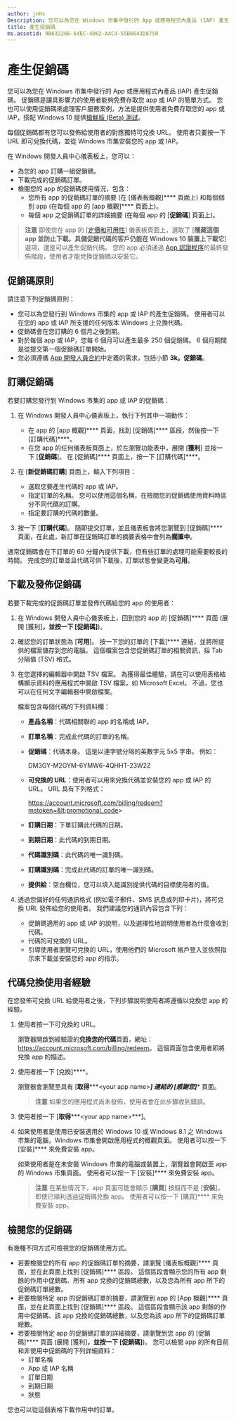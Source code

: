 ```yaml
---
author: jnHs
Description: 您可以為您在 Windows 市集中發行的 App 或應用程式內產品 (IAP) 產生促銷碼。
title: 產生促銷碼
ms.assetid: 9B632266-64EC-4D62-A4C4-55B6643D8750
---
```


# 產生促銷碼


您可以為您在 Windows 市集中發行的 App 或應用程式內產品 (IAP) 產生促銷碼。 促銷碼是讓具影響力的使用者能夠免費存取您 app 或 IAP 的簡單方式。 您也可以使用促銷碼來處理客戶服務案例，方法是提供使用者免費存取您的 app 或 IAP，搭配 Windows 10 提供[搶鮮版 (Beta) 測試](beta-testing-and-targeted-distribution.md)。

每個促銷碼都有您可以發佈給使用者的對應獨特可兌換 URL。 使用者只要按一下 URL 即可兌換代碼，並從 Windows 市集安裝您的 app 或 IAP。

在 Windows 開發人員中心儀表板上，您可以：

-   為您的 app 訂購一組促銷碼。
-   下載完成的促銷碼訂單。
-   檢閱您的 app 的促銷碼使用情況，包含：
    -   您所有 app 的促銷碼訂單的摘要 (在 [儀表板概觀]**** 頁面上) 和每個個別 app (在每個 app 的 [app 概觀]**** 頁面上)。
    -   每個 app 之促銷碼訂單的詳細摘要 (在每個 app 的 [**促銷碼**] 頁面上)。

> **注意** 即使您在 app 的 [[定價和可用性](set-app-pricing-and-availability.md)] 儀表板頁面上，選取了 [**隱藏這個 app 並防止下載。具備促銷代碼的客戶仍能在 Windows 10 裝置上下載它**] 選項，還是可以產生促銷代碼。 您的 app 必須通過 [App 認證程序](the-app-certification-process.md)的最終發佈階段，使用者才能兌換促銷碼以安裝它。

## 促銷碼原則


請注意下列促銷碼原則：

-   您可以為您發行到 Windows 市集的 app 或 IAP 的產生促銷碼。 使用者可以在您的 app 或 IAP 所支援的任何版本 Windows 上兑換代碼。
-   促銷碼會在您訂購的 6 個月之後到期。
-   對於每個 app 或 IAP，您每 6 個月可以產生最多 250 個促銷碼。 6 個月期間是從提交第一個促銷碼訂單開始。
-   您必須遵循 [App 開發人員合約](https://msdn.microsoft.com/library/windows/apps/hh694058)中定義的需求，包括小節 **3k。促銷碼**。

## 訂購促銷碼


若要訂購您發行到 Windows 市集的 app 或 IAP 的促銷碼：

1.  在 Windows 開發人員中心儀表板上，執行下列其中一項動作：
    -   在 app 的 [app 概觀]**** 頁面，找到 [促銷碼]**** 區段，然後按一下 [訂購代碼]****。
    -   在您 app 的任何儀表板頁面上，於左瀏覽功能表中，展開 [**獲利**] 並按一下 [**促銷碼**]。 在 [促銷碼]**** 頁面上，按一下 [訂購代碼]****。

2.  在 [**新促銷碼訂購**] 頁面上，輸入下列項目：
    -   選取您要產生代碼的 app 或 IAP。
    -   指定訂單的名稱。 您可以使用這個名稱，在檢閱您的促銷碼使用資料時區分不同代碼的訂購。
    -   指定要訂購的代碼的數量。

3.  按一下 [**訂購代碼**]。 隨即提交訂單，並且儀表板會將您瀏覽到 [促銷碼]**** 頁面，在此處，新訂單在促銷碼訂單的摘要表格中會列為**擱置中**。

通常促銷碼會在下訂單的 60 分鐘內提供下載，但有些訂單的處理可能需要較長的時間。 完成您的訂單並且代碼可供下載後，訂單狀態會變更為**可用**。

## 下載及發佈促銷碼


若要下載完成的促銷碼訂單並發佈代碼給您的 app 的使用者：

1.  在 Windows 開發人員中心儀表板上，回到您的 app 的 [促銷碼]**** 頁面 (展開 [獲利]****，並按一下 [促銷碼]****)。
2.  確認您的訂單狀態為 [**可用**]。 按一下您的訂單的 [下載]**** 連結，並將所提供的檔案儲存到您的電腦。 這個檔案包含您促銷碼訂單的相關資訊，採 Tab 分隔值 (TSV) 格式。
3.  在您選擇的編輯器中開啟 TSV 檔案。 為獲得最佳體驗，請在可以使用表格結構顯示資料的應用程式中開啟 TSV 檔案，如 Microsoft Excel。 不過，您也可以在任何文字編輯器中開啟檔案。

    檔案包含每個代碼的下列資料欄：

    -   **產品名稱**：代碼相關聯的 app 的名稱或 IAP。
    -   **訂單名稱**：完成此代碼的訂單的名稱。
    -   **促銷碼**：代碼本身。 這是以連字號分隔的英數字元 5x5 字串。 例如：

        DM3GY-M2GYM-6YMW6-4QHHT-23W2Z

    -   **可兌換的 URL**：使用者可以用來兌換代碼並安裝您的 app 或 IAP 的 URL。 URL 具有下列格式：

        https://account.microsoft.com/billing/redeem?mstoken=&lt;promotional_code&gt;

    -   **訂購日期**：下單訂購此代碼的日期。
    -   **到期日期**：此代碼的到期日期。
    -   **代碼識別碼**：此代碼的唯一識別碼。
    -   **訂購識別碼**：完成此代碼的訂單的唯一識別碼。
    -   **提供給**：空白欄位，您可以填入能識別提供代碼的目標使用者的值。

4.  透過您偏好的任何通訊格式 (例如電子郵件、SMS 訊息或列印卡片)，將可兌換 URL 發佈給您的使用者。 我們建議您的通訊內容包含下列：
    -   促銷碼適用的 app 或 IAP 的說明，以及選擇性地說明使用者為什麼會收到代碼。
    -   代碼的可兌換的 URL。
    -   引導使用者瀏覽可兌換的 URL，使用他們的 Microsoft 帳戶登入並依照指示來下載並安裝您的 app 的指示。

## 代碼兌換使用者經驗


在您發佈可兌換 URL 給使用者之後，下列步驟說明使用者將遵循以兌換您 app 的經驗。

1.  使用者按一下可兌換的 URL。

    瀏覽器開啟到經驗證的**兌換您的代碼**頁面，網址：<https://account.microsoft.com/billing/redeem>。 這個頁面包含使用者即將兌換 app 的描述。

2.  使用者按一下 [兌換]****。

    瀏覽器會瀏覽至具有 [**取得*****&lt;your app name&gt;***] 連結的 [感謝您]**** 頁面。

    > **注意** 如果您的應用程式尚未發佈，使用者會在此步驟收到錯誤。

3.  使用者按一下 [**取得*****&lt;your app name&gt;***]。

4.  如果使用者是使用已安裝適用於 Windows 10 或 Windows 8.1 之 Windows 市集的電腦，Windows 市集會開啟應用程式的概觀頁面。 使用者可以按一下 [安裝]**** 來免費安裝 app。

    如果使用者是在未安裝 Windows 市集的電腦或裝置上，瀏覽器會開啟至 app 的 Windows 市集頁面。 使用者可以按一下 [安裝]**** 來免費安裝 app。

    > **注意** 在某些情況下，app 頁面可能會顯示 [**購買**] 按鈕而不是 [**安裝**]，即使已順利透過促銷碼兑換 app。 使用者可以按一下 [購買]**** 來免費安裝 app。

## 檢閱您的促銷碼


有幾種不同方式可檢視您的促銷碼使用方式。

-   若要檢閱您的所有 app 的促銷碼訂單的摘要，請瀏覽 [儀表板概觀]**** 頁面，並在此頁面上找到 [促銷碼]**** 區段。 這個區段會顯示您的所有 app 剩餘的作用中促銷碼、所有 app 兌換的促銷碼總數，以及您為所有 app 所下的促銷碼訂單總數。
-   若要檢閱特定 app 的促銷碼訂單的摘要，請瀏覽到 app 的 [App 概觀]**** 頁面，並在此頁面上找到 [促銷碼]**** 區段。 這個區段會顯示該 app 剩餘的作用中促銷碼、該 app 兌換的促銷碼總數，以及您為該 app 所下的促銷碼訂單總數。
-   若要檢閱特定 app 的促銷碼訂單的詳細摘要，請瀏覽到您 app 的 [促銷碼]**** 頁面 (展開 [獲利]****，並按一下 [促銷碼]****)。 您可以檢閱 app 的所有目前和非使用中促銷碼的下列詳細資料：
    -   訂單名稱
    -   App 或 IAP 名稱
    -   訂單日期
    -   到期日期
    -   狀態

您也可以從這個表格下載作用中的訂單。

 

 






<!--HONumber=May16_HO2-->


